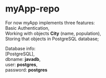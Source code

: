 # myApp-repo
For now myApp implements three features: <br />
Basic Authentication, <br />
Working with objects **City** (name, population), <br />
Storing that objects in PostgreSQL database; <br />

Database info: <br />
[PostgreSQL], <br />
dbname: **javadb**, <br />
user: **postgres**, <br />
password: **postgres**
